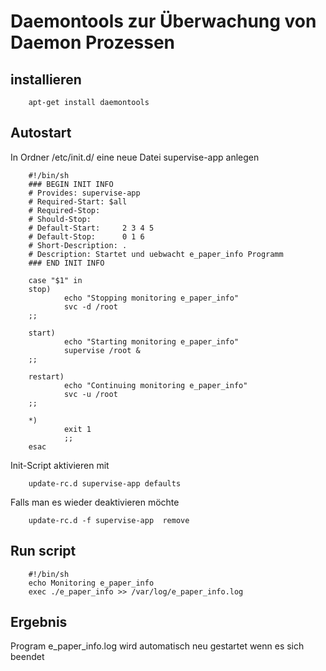 # Daemontools zur Überwachung von Daemon Prozessen

## installieren

        apt-get install daemontools
        
## Autostart

In Ordner /etc/init.d/ eine neue Datei supervise-app anlegen

        #!/bin/sh
        ### BEGIN INIT INFO
        # Provides: supervise-app
        # Required-Start: $all
        # Required-Stop:     
        # Should-Stop:       
        # Default-Start:     2 3 4 5
        # Default-Stop:      0 1 6
        # Short-Description: .
        # Description: Startet und uebwacht e_paper_info Programm
        ### END INIT INFO

        case "$1" in
        stop)
                echo "Stopping monitoring e_paper_info"
                svc -d /root
        ;;

        start)
                echo "Starting monitoring e_paper_info"
                supervise /root &
        ;;

        restart)
                echo "Continuing monitoring e_paper_info"
                svc -u /root
        ;;

        *)
                exit 1
                ;;
        esac

Init-Script aktivieren mit

        update-rc.d supervise-app defaults

Falls man es wieder deaktivieren möchte

        update-rc.d -f supervise-app  remove

## Run script
  
        #!/bin/sh
        echo Monitoring e_paper_info
        exec ./e_paper_info >> /var/log/e_paper_info.log
        
        
## Ergebnis

Program e_paper_info.log wird automatisch neu gestartet wenn es sich beendet
